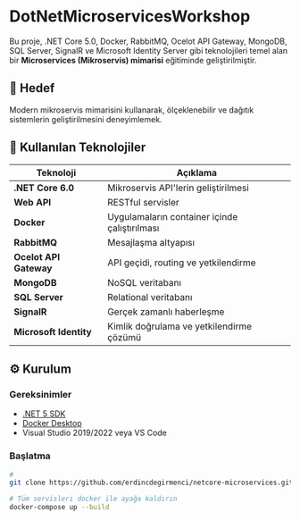 # DotNetMicroservicesWorkshop

Bu proje, .NET Core 5.0, Docker, RabbitMQ, Ocelot API Gateway, MongoDB, SQL Server, SignalR ve Microsoft Identity Server gibi teknolojileri temel alan bir **Microservices (Mikroservis) mimarisi** eğitiminde geliştirilmiştir.

## 🚀 Hedef
Modern mikroservis mimarisini kullanarak, ölçeklenebilir ve dağıtık sistemlerin geliştirilmesini deneyimlemek.

## 🧩 Kullanılan Teknolojiler

| Teknoloji            | Açıklama                                            |
|----------------------|-----------------------------------------------------|
| **.NET Core 6.0**     | Mikroservis API'lerin geliştirilmesi               |
| **Web API**           | RESTful servisler                                  |
| **Docker**            | Uygulamaların container içinde çalıştırılması      |
| **RabbitMQ**          | Mesajlaşma altyapısı                               |
| **Ocelot API Gateway**| API geçidi, routing ve yetkilendirme               |
| **MongoDB**           | NoSQL veritabanı                                   |
| **SQL Server**        | Relational veritabanı                              |
| **SignalR**           | Gerçek zamanlı haberleşme                          |
| **Microsoft Identity**| Kimlik doğrulama ve yetkilendirme çözümü          |


## ⚙️ Kurulum

### Gereksinimler

- [.NET 5 SDK](https://dotnet.microsoft.com/en-us/download/dotnet/6.0)
- [Docker Desktop](https://www.docker.com/products/docker-desktop)
- Visual Studio 2019/2022 veya VS Code

### Başlatma

```bash
# 
git clone https://github.com/erdincdegirmenci/netcore-microservices.git

# Tüm servisleri docker ile ayağa kaldırın
docker-compose up --build

